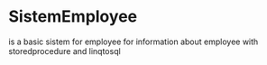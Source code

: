 SistemEmployee
==============

is a basic sistem for employee for information about employee with storedprocedure and linqtosql
